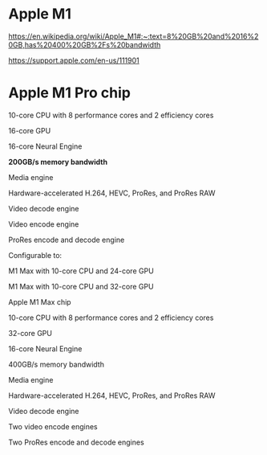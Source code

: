 # Apple M1

https://en.wikipedia.org/wiki/Apple_M1#:~:text=8%20GB%20and%2016%20GB,has%20400%20GB%2Fs%20bandwidth

https://support.apple.com/en-us/111901


# Apple M1 Pro chip

10-core CPU with 8 performance cores and 2 efficiency cores

16-core GPU

16-core Neural Engine

**200GB/s memory bandwidth**

Media engine

Hardware-accelerated H.264, HEVC, ProRes, and ProRes RAW

Video decode engine

Video encode engine

ProRes encode and decode engine

Configurable to:

M1 Max with 10-core CPU and 24-core GPU

M1 Max with 10-core CPU and 32-core GPU

Apple M1 Max chip

10-core CPU with 8 performance cores and 2 efficiency cores

32-core GPU

16-core Neural Engine

400GB/s memory bandwidth

Media engine

Hardware-accelerated H.264, HEVC, ProRes, and ProRes RAW

Video decode engine

Two video encode engines

Two ProRes encode and decode engines

